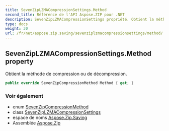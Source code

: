 ```yaml
---
title: SevenZipLZMACompressionSettings.Method
second_title: Référence de l'API Aspose.ZIP pour .NET
description: SevenZipLZMACompressionSettings propriété. Obtient la méthode de compression ou de décompression.
type: docs
weight: 30
url: /fr/net/aspose.zip.saving/sevenziplzmacompressionsettings/method/
---
```

## SevenZipLZMACompressionSettings.Method property

Obtient la méthode de compression ou de décompression.

```csharp
public override SevenZipCompressionMethod Method { get; }
```

### Voir également

* enum [SevenZipCompressionMethod](../../sevenzipcompressionmethod/)
* class [SevenZipLZMACompressionSettings](../)
* espace de noms [Aspose.Zip.Saving](../../sevenziplzmacompressionsettings/)
* Assemblée [Aspose.Zip](../../../)


